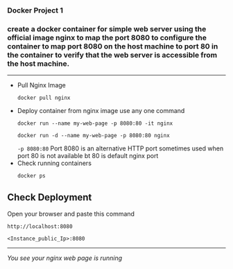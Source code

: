
### Docker Project 1

### create a docker container for simple web server using the official image nginx to map the port 8080 to configure the container to map port 8080 on the host machine to port 80 in the container to verify that the web server is accessible from the host machine. 
--------

- Pull Nginx Image
  ```
  docker pull nginx
  ```
- Deploy container from nginx image
  use any one command
  ```
  docker run --name my-web-page -p 8080:80 -it nginx
  ```
  ```
  docker run -d --name my-web-page -p 8080:80 nginx
  ```
  `-p 8080:80` Port 8080 is an alternative HTTP port sometimes used when port 80 is not available bt 80 is default nginx port
- Check running containers
  ```
  docker ps
  ```
## Check Deployment
Open your browser and paste this command
```
http://localhost:8080
 ```
```
<Instance_public_Ip>:8080
```
--- 
*You see your nginx web page is running*


